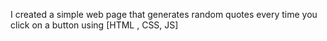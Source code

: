 I created a simple web page that generates random quotes every time you click on a button using [HTML , CSS, JS]
